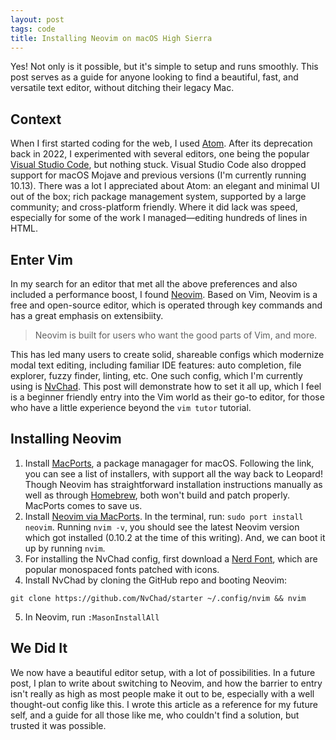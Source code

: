 ```yaml
---
layout: post
tags: code
title: Installing Neovim on macOS High Sierra
---
```


<p class="drop-cap">Yes! Not only is it possible, but it's simple to setup and runs smoothly. This post serves as a guide for anyone looking to find a beautiful, fast, and versatile text editor, without ditching their legacy Mac.</p>

## Context

When I first started coding for the web, I used [Atom](https://atom-editor.cc/). After its deprecation back in 2022, I experimented with several editors, one being the popular [Visual Studio Code](https://code.visualstudio.com/), but nothing stuck. Visual Studio Code also dropped support for macOS Mojave and previous versions (I'm currently running 10.13). There was a lot I appreciated about Atom: an elegant and minimal UI out of the box; rich package management system, supported by a large community; and cross-platform friendly. Where it did lack was speed, especially for some of the work I managed&mdash;editing hundreds of lines in HTML.

## Enter Vim

In my search for an editor that met all the above preferences and also included a performance boost, I found [Neovim](https://neovim.io/). Based on Vim, Neovim is a free and open-source editor, which is operated through key commands and has a great emphasis on extensibiity.

> Neovim is built for users who want the good parts of Vim, and more.

This has led many users to create solid, shareable configs which modernize modal text editing, including familiar IDE features: auto completion, file explorer, fuzzy finder, linting, etc. One such config, which I'm currently using is [NvChad](https://nvchad.com/). This post will demonstrate how to set it all up, which I feel is a beginner friendly entry into the Vim world as their go-to editor, for those who have a little experience beyond the `vim tutor` tutorial.

## Installing Neovim

1. Install [MacPorts](https://www.macports.org/install.php#installing), a package managager for macOS. Following the link, you can see a list of installers, with support all the way back to Leopard! Though Neovim has straightforward installation instructions manually as well as through [Homebrew](https://brew.sh/), both won't build and patch properly. MacPorts comes to save us.
2. Install [Neovim via MacPorts](https://ports.macports.org/port/neovim/). In the terminal, run: `sudo port install neovim`.
Running `nvim -v`, you should see the latest Neovim version which got installed (0.10.2 at the time of this writing). And, we can boot it up by running `nvim`.
3. For installing the NvChad config, first download a [Nerd Font](https://www.nerdfonts.com/font-downloads), which are popular monospaced fonts patched with icons.
4. Install NvChad by cloning the GitHub repo and booting Neovim:
```
git clone https://github.com/NvChad/starter ~/.config/nvim && nvim
```
5. In Neovim, run `:MasonInstallAll`

## We Did It

We now have a beautiful editor setup, with a lot of possibilities. In a future post, I plan to write about switching to Neovim, and how the barrier to entry isn't really as high as most people make it out to be, especially with a well thought-out config like this. I wrote this article as a reference for my future self, and a guide for all those like me, who couldn't find a solution, but trusted it was possible.
